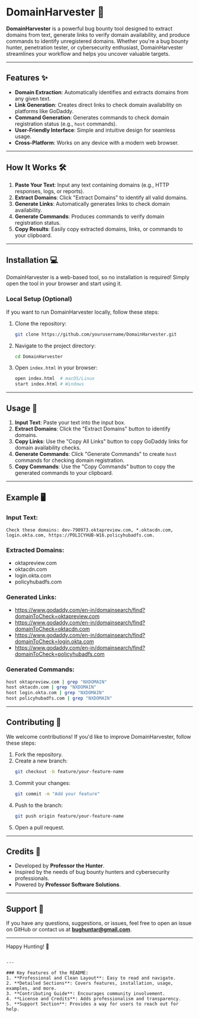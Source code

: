 # DomainHarvester 🚀

**DomainHarvester** is a powerful bug bounty tool designed to extract domains from text, generate links to verify domain availability, and produce commands to identify unregistered domains. Whether you're a bug bounty hunter, penetration tester, or cybersecurity enthusiast, DomainHarvester streamlines your workflow and helps you uncover valuable targets.

---

## Features ✨

- **Domain Extraction**: Automatically identifies and extracts domains from any given text.
- **Link Generation**: Creates direct links to check domain availability on platforms like GoDaddy.
- **Command Generation**: Generates commands to check domain registration status (e.g., `host` commands).
- **User-Friendly Interface**: Simple and intuitive design for seamless usage.
- **Cross-Platform**: Works on any device with a modern web browser.

---

## How It Works 🛠️

1. **Paste Your Text**: Input any text containing domains (e.g., HTTP responses, logs, or reports).
2. **Extract Domains**: Click "Extract Domains" to identify all valid domains.
3. **Generate Links**: Automatically generates links to check domain availability.
4. **Generate Commands**: Produces commands to verify domain registration status.
5. **Copy Results**: Easily copy extracted domains, links, or commands to your clipboard.

---

## Installation 💻

DomainHarvester is a web-based tool, so no installation is required! Simply open the tool in your browser and start using it.

### Local Setup (Optional)
If you want to run DomainHarvester locally, follow these steps:

1. Clone the repository:
   ```bash
   git clone https://github.com/yourusername/DomainHarvester.git
   ```
2. Navigate to the project directory:
   ```bash
   cd DomainHarvester
   ```
3. Open `index.html` in your browser:
   ```bash
   open index.html  # macOS/Linux
   start index.html # Windows
   ```

---

## Usage 🚦

1. **Input Text**: Paste your text into the input box.
2. **Extract Domains**: Click the "Extract Domains" button to identify domains.
3. **Copy Links**: Use the "Copy All Links" button to copy GoDaddy links for domain availability checks.
4. **Generate Commands**: Click "Generate Commands" to create `host` commands for checking domain registration.
5. **Copy Commands**: Use the "Copy Commands" button to copy the generated commands to your clipboard.

---

## Example 🖥️

### Input Text:
```
Check these domains: dev-790973.oktapreview.com, *.oktacdn.com, login.okta.com, https://POLICYHUB-W16.policyhubadfs.com.
```

### Extracted Domains:
- oktapreview.com
- oktacdn.com
- login.okta.com
- policyhubadfs.com

### Generated Links:
- https://www.godaddy.com/en-in/domainsearch/find?domainToCheck=oktapreview.com
- https://www.godaddy.com/en-in/domainsearch/find?domainToCheck=oktacdn.com
- https://www.godaddy.com/en-in/domainsearch/find?domainToCheck=login.okta.com
- https://www.godaddy.com/en-in/domainsearch/find?domainToCheck=policyhubadfs.com

### Generated Commands:
```bash
host oktapreview.com | grep "NXDOMAIN"
host oktacdn.com | grep "NXDOMAIN"
host login.okta.com | grep "NXDOMAIN"
host policyhubadfs.com | grep "NXDOMAIN"
```

---

## Contributing 🤝

We welcome contributions! If you'd like to improve DomainHarvester, follow these steps:

1. Fork the repository.
2. Create a new branch:
   ```bash
   git checkout -b feature/your-feature-name
   ```
3. Commit your changes:
   ```bash
   git commit -m "Add your feature"
   ```
4. Push to the branch:
   ```bash
   git push origin feature/your-feature-name
   ```
5. Open a pull request.

---

## Credits 🙌

- Developed by **Professor the Hunter**.
- Inspired by the needs of bug bounty hunters and cybersecurity professionals.
- Powered by **Professor Software Solutions**.

---

## Support 💬

If you have any questions, suggestions, or issues, feel free to open an issue on GitHub or contact us at **bughuntar@gmail.com**.

---

Happy Hunting! 🎯
```

---

### Key Features of the README:
1. **Professional and Clean Layout**: Easy to read and navigate.
2. **Detailed Sections**: Covers features, installation, usage, examples, and more.
3. **Contributing Guide**: Encourages community involvement.
4. **License and Credits**: Adds professionalism and transparency.
5. **Support Section**: Provides a way for users to reach out for help.
